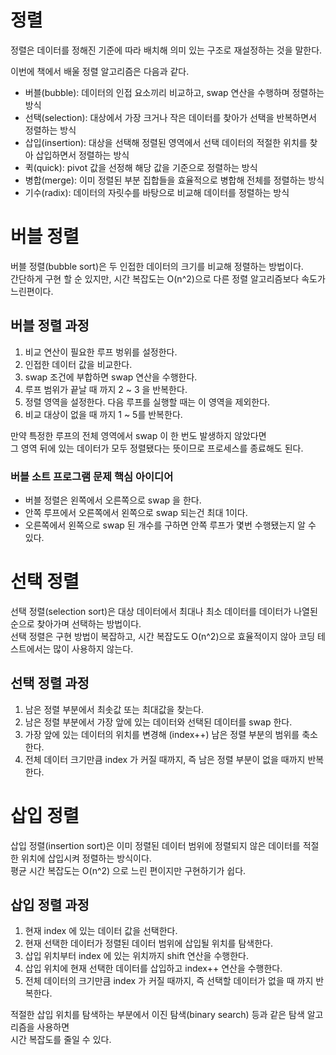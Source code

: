정렬
===

정렬은 데이터를 정해진 기준에 따라 배치해 의미 있는 구조로 재설정하는 것을 말한다.

이번에 책에서 배울 정렬 알고리즘은 다음과 같다.

- 버블(bubble): 데이터의 인접 요소끼리 비교하고, swap 연산을 수행하며 정렬하는 방식
- 선택(selection): 대상에서 가장 크거나 작은 데이터를 찾아가 선택을 반복하면서 정렬하는 방식
- 삽입(insertion): 대상을 선택해 정렬된 영역에서 선택 데이터의 적절한 위치를 찾아 삽입하면서 정렬하는 방식
- 퀵(quick): pivot 값을 선정해 해당 값을 기준으로 정렬하는 방식
- 병합(merge): 이미 정렬된 부분 집합들을 효율적으로 병합해 전체를 정렬하는 방식
- 기수(radix): 데이터의 자릿수를 바탕으로 비교해 데이터를 정렬하는 방식

# 버블 정렬

버블 정렬(bubble sort)은 두 인접한 데이터의 크기를 비교해 정렬하는 방법이다.  
간단하게 구현 할 순 있지만, 시간 복잡도는 O(n^2)으로 다른 정렬 알고리즘보다 속도가 느린편이다.  

## 버블 정렬 과정

1. 비교 연산이 필요한 루프 벙위를 설정한다.
2. 인접한 데이터 값을 비교한다.
3. swap 조건에 부합하면 swap 연산을 수행한다.
4. 루프 범위가 끝날 때 까지 2 ~ 3 을 반복한다.
5. 정렬 영역을 설정한다. 다음 루프를 실행할 때는 이 영역을 제외한다.
6. 비교 대상이 없을 때 까지 1 ~ 5를 반복한다.

만약 특정한 루프의 전체 영역에서 swap 이 한 번도 발생하지 않았다면  
그 영역 뒤에 있는 데이터가 모두 정렬됐다는 뜻이므로 프로세스를 종료해도 된다.

### 버블 소트 프로그램 문제 핵심 아이디어

- 버블 정렬은 왼쪽에서 오른쪽으로 swap 을 한다.
- 안쪽 루프에서 오른쪽에서 왼쪽으로 swap 되는건 최대 1이다.
- 오른쪽에서 왼쪽으로 swap 된 개수를 구하면 안쪽 루프가 몇번 수행됐는지 알 수 있다.

# 선택 정렬

선택 정렬(selection sort)은 대상 데이터에서 최대나 최소 데이터를 데이터가 나열된 순으로 찾아가며 선택하는 방법이다.  
선택 정렬은 구현 방법이 복잡하고, 시간 복잡도도 O(n^2)으로 효율적이지 않아 코딩 테스트에서는 많이 사용하지 않는다.  

## 선택 정렬 과정

1. 남은 정렬 부분에서 최솟값 또는 최대값을 찾는다.
2. 남은 정렬 부분에서 가장 앞에 있는 데이터와 선택된 데이터를 swap 한다.
3. 가장 앞에 있는 데이터의 위치를 변경해 (index++) 남은 정렬 부분의 범위를 축소한다.
4. 전체 데이터 크기만큼 index 가 커질 때까지, 즉 남은 정렬 부분이 없을 때까지 반복한다.

# 삽입 정렬

삽입 정렬(insertion sort)은 이미 정렬된 데이터 범위에 정렬되지 않은 데이터를 적절한 위치에 삽입시켜 정렬하는 방식이다.  
평균 시간 복잡도는 O(n^2) 으로 느린 편이지만 구현하기가 쉽다.

## 삽입 정렬 과정

1. 현재 index 에 있는 데이터 값을 선택한다.
2. 현재 선택한 데이터가 정렬된 데이터 범위에 삽입될 위치를 탐색한다.
3. 삽입 위치부터 index 에 있는 위치까지 shift 연산을 수행한다.
4. 삽입 위치에 현재 선택한 데이터를 삽입하고 index++ 연산을 수행한다.
5. 전체 데이터의 크기만큼 index 가 커질 때까지, 즉 선택할 데이터가 없을 때 까지 반복한다.

적절한 삽입 위치를 탐색하는 부분에서 이진 탐색(binary search) 등과 같은 탐색 알고리즘을 사용하면  
시간 복잡도를 줄일 수 있다.
